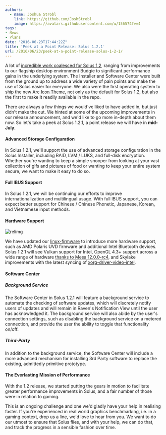 ```yaml
---
authors:
  - name: Joshua Strobl
    link: https://github.com/JoshStrobl
    image: https://avatars.githubusercontent.com/u/156574?v=4
tags:
- News
- Plans
date: "2016-06-23T17:44:22Z"
title: 'Peek at a Point Release: Solus 1.2.1'
url: /2016/06/23/peek-at-a-point-release-solus-1-2-1/
---
```


A lot of [incredible work coalesced for Solus 1.2](https://solus-project.com/2016/06/20/solus-1-2-shannon-released/), ranging from improvements to our flagship desktop environment Budgie to significant performance gains in the underlying system. 
The Installer and Software Center were built from the ground up to address a wide variety of pain points and make the use of Solus easier for everyone. We also were the first operating system to ship the new 
[Arc Icon Theme](https://github.com/horst3180/arc-icon-theme), not only as the default for Solus 1.2, but also the first to make it readily available in the repo. 

There are always a few things we would've liked to have added in, but just didn't make the cut. We hinted at some of the upcoming improvements in our release announcement, and we'd like to go more in-depth about them now. So let's take a peek at Solus 
1.2.1, a point release we will have in **mid-July**.

#### Advanced Storage Configuration

In Solus 1.2.1, we'll support the use of advanced storage configuration in the Solus Installer, including RAID, LVM / LUKS, and full-disk encryption. Whether you're wanting to keep a simple snooper from looking at your vast collection of gifs and pictures of food 
or wanting to keep your entire system secure, we want to make it easy to do so.

#### Full IBUS Support

In Solus 1.2.1, we will be continuing our efforts to improve internationalization and multilingual usage. With full IBUS support, you can expect better support for Chinese / Chinese Phonetic, Japanese, Korean, and Vietnamese input methods.

#### Hardware Support

![relimg](vulkan.png)

We have updated our [linux-firmware](https://git.solus-project.com/projects/linux-firmware/) to introduce more hardware support, such as AMD Polaris UVD firmware and additional Intel Bluetooth devices. Solus 1.2.1 will see Vulkan support for 
Intel, OpenGL 4.3+ support across a wide range of hardware [thanks to Mesa 12.0.0-rc4](https://git.solus-project.com/packages/mesalib/commit/?id=2762dac94c9a09f1553ea6146d84e553f080e102), and Skylake improvements with the latest 
syncing of [xorg-driver-video-intel](https://git.solus-project.com/packages/xorg-driver-video-intel/commit/?id=9a7ddaed1fcf713c6efe3aa6e18e405cd90e6476).

#### Software Center

##### Background Service

The Software Center in Solus 1.2.1 will feature a background service to automate the checking of software updates, which will discretely notify users of updates and will remain in Raven's Notification View until the user has acknowledged it. The background 
service will also abide by the user's connection settings, such as disabling the background service on a metered connection, and provide the user the ability to toggle that functionality on/off.

##### Third-Party

In addition to the background service, the Software Center will include a more advanced mechanism for installing 3rd Party software to replace the existing, admittedly primitive prototype.

#### The Everlasting Mission of Performance

With the 1.2 release, we started putting the gears in motion to facilitate greater performance improvements in Solus, and a fair number of those were in relation to gaming.

This is an ongoing challenge and one we'd gladly have your help in realising faster. If you're experienced in real world graphics benchmarking, i.e. in a gaming context, drop us a line, we'd love to hear from you. We want to do our utmost to ensure that Solus 
flies, and with your help, we can do that, and track the progress in a sensible fashion over time.